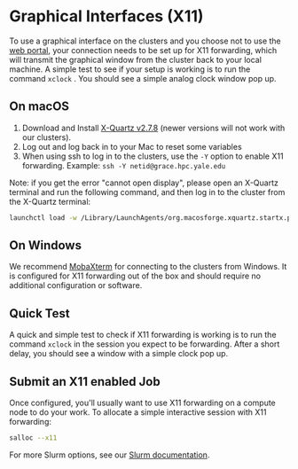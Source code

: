 # Graphical Interfaces (X11)

To use a graphical interface on the clusters and you choose not to use the [web portal](/clusters-at-yale/access/ood/), your connection needs to be set up for X11 forwarding, which will transmit the graphical window from the cluster back to your local machine. A simple test to see if your setup is working is to run the command `xclock` . You should see a simple analog clock window pop up.

## On macOS

1. Download and Install [X-Quartz v2.7.8](https://www.xquartz.org/releases/XQuartz-2.7.8.html) (newer versions will not work with our clusters).
1. Log out and log back in to your Mac to reset some variables
1. When using ssh to log in to the clusters, use the `-Y` option to enable X11 forwarding. Example: `ssh -Y netid@grace.hpc.yale.edu`

Note: if you get the error "cannot open display", please open an X-Quartz terminal and run the following command, and then log in to the cluster from the X-Quartz terminal:

```bash
launchctl load -w /Library/LaunchAgents/org.macosforge.xquartz.startx.plist
```

## On Windows

We recommend [MobaXterm](/access/ssh/#windows) for connecting to the clusters from Windows. It is configured for X11 forwarding out of the box and should require no additional configuration or software.

## Quick Test

A quick and simple test to check if X11 forwarding is working is to run the command `xclock` in the session you expect to be forwarding. After a short delay, you should see a window with a simple clock pop up.

## Submit an X11 enabled Job

Once configured, you'll usually want to use X11 forwarding on a compute node to do your work. To allocate a simple interactive session with X11 forwarding:

``` bash
salloc --x11
```

For more Slurm options, see our [Slurm documentation](/clusters-at-yale/job-scheduling).
